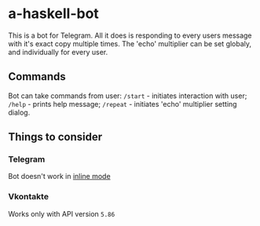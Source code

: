 # a-haskell-bot
This is a bot for Telegram. All it does is responding to every users message
with it's exact copy multiple times. The 'echo' multiplier can be set globaly,
and individually for every user.
## Commands
Bot can take commands from user:
`/start` - initiates interaction with user;
`/help` - prints help message;
`/repeat` - initiates 'echo' multiplier setting dialog.

## Things to consider
### Telegram

Bot doesn't work in [inline mode](https://core.telegram.org/bots/api#inline-mode)

### Vkontakte

Works only with API version `5.86`
